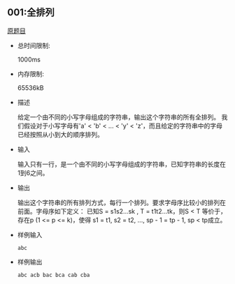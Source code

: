 ## 001:全排列

[原题目](http://cxsjsxmooc.openjudge.cn/2020t2spring2/001/)

- 总时间限制: 

  1000ms

- 内存限制: 

  65536kB

- 描述

  给定一个由不同的小写字母组成的字符串，输出这个字符串的所有全排列。 我们假设对于小写字母有'a' < 'b' < ... < 'y' < 'z'，而且给定的字符串中的字母已经按照从小到大的顺序排列。

- 输入

  输入只有一行，是一个由不同的小写字母组成的字符串，已知字符串的长度在1到6之间。

- 输出

  输出这个字符串的所有排列方式，每行一个排列。要求字母序比较小的排列在前面。字母序如下定义：  已知S = s1s2...sk , T = t1t2...tk，则S < T 等价于，存在p (1 <= p <= k)，使得 s1 = t1, s2 = t2, ..., sp - 1 = tp - 1, sp < tp成立。

- 样例输入

  `abc`

- 样例输出

  `abc acb bac bca cab cba`